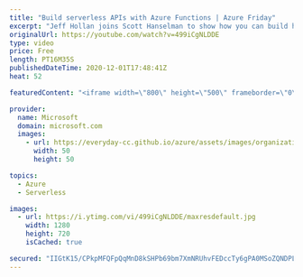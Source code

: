 ```yaml
---
title: "Build serverless APIs with Azure Functions | Azure Friday"
excerpt: "Jeff Hollan joins Scott Hanselman to show how you can build highly scalable serverless APIs with Azure Functions.  0:00 – Overview 1:09 – What \"serverless\" really means 4:00 – A closer look at Azure Functions 7:29 – Azure Functions Live Metrics 10:45 – Thinking downstream of Azure Functions 13:52 – Using"
originalUrl: https://youtube.com/watch?v=499iCgNLDDE
type: video
price: Free
length: PT16M35S
publishedDateTime: 2020-12-01T17:48:41Z
heat: 52

featuredContent: "<iframe width=\"800\" height=\"500\" frameborder=\"0\" src=\"https://www.youtube.com/embed/499iCgNLDDE\" allow=\"accelerometer; autoplay; encrypted-media; gyroscope; picture-in-picture\" allowfullscreen></iframe>"

provider:
  name: Microsoft
  domain: microsoft.com
  images:
    - url: https://everyday-cc.github.io/azure/assets/images/organizations/microsoft.com-50x50.jpg
      width: 50
      height: 50

topics:
  - Azure
  - Serverless

images:
  - url: https://i.ytimg.com/vi/499iCgNLDDE/maxresdefault.jpg
    width: 1280
    height: 720
    isCached: true

secured: "IIGtK15/CPkpMFQFpQqMnD8kSHPb69bm7XmNRUhvFEDccTy6gPA0MSoZQNDPLIy1NIlXIM+mkL2nL715MAEj1ADmn952z3DRa3N5sD3jpsO8/X2xntOkRlSwcfgfJfhCDkUrCXkWBtgQ6i3PMlmZ4wOERl/EP9+2GH6cHnA5CSjoih8sfr8iXbTiQVNOfX41IUwcbSiVR8Lmo5mC/1zn72bDdHB8ehW+ZSqomw0JG2BJTfDC6d9JAcmgomcNOEf8lBcwAZv06hMr02oaoBlr1d44rEbhAcxTSVdp2eG31BIOY6vz0DbrTfnbR0oIqs1YILxFT3EC27z8za73Fup3N10MKFfG4FJpvf85xbjizw1UKNqHh+jw+TlPqUh9+/IhvyNgOW+C6Le+hiovlfrHl362ivv7FS/zO2pkmhJ6p4Q=;0plTeKj4qBpeG/PWOIOnBg=="
---
```


